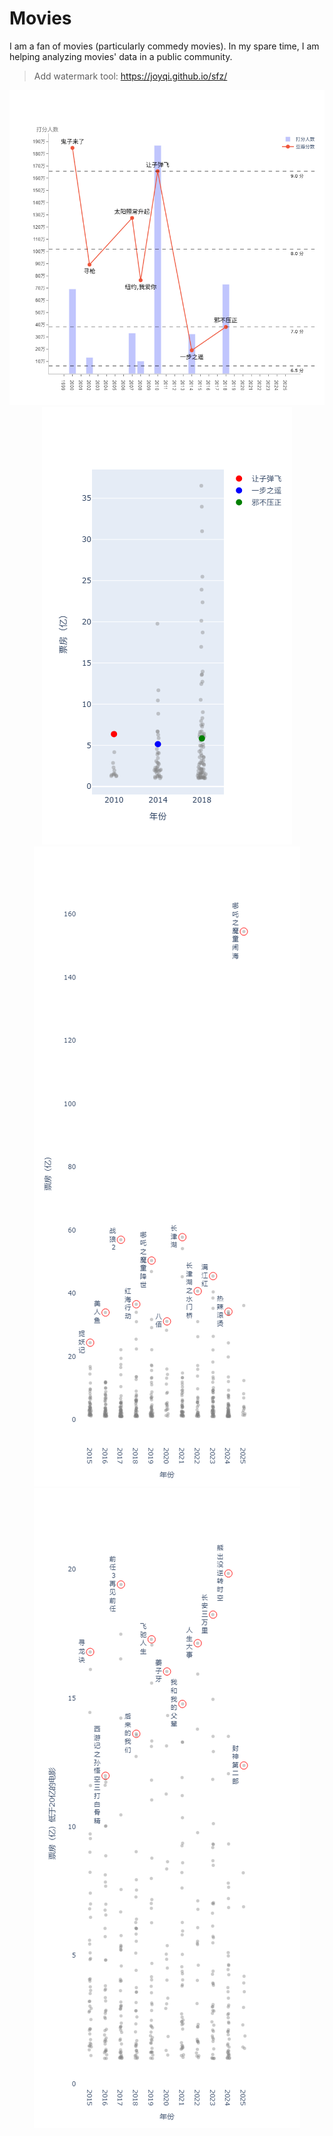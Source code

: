 # Movies
I am a fan of movies (particularly commedy movies). In my spare time, I am helping analyzing movies' data in a public community.

> Add watermark tool: https://joyqi.github.io/sfz/ 

<div align="center">
<img src="./data_code/bar_line_markers.png" alt="" >
</div>

<div align="center">
<img src="./data_code/box.png" alt="" >
</div>

<div align="center">
<img src="./data_code/year_name_box1.png" alt="" >
</div>

<div align="center">
<img src="./data_code/year_name_box2.png" alt="" >
</div>